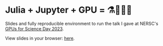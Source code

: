 # Julia + Jupyter + GPU = ⚗️🔬🧬🥰

Slides and fully reproducible environment to run the talk I gave at  NERSC's [GPUs for Science Day 2023](https://www.nersc.gov/users/training/events/2023/gpus-for-science-day-2023/). 

View slides in your browser: [here](https://rawcdn.githack.com/marius311/gpu_science_day_julia/master/talk_with_outputs.slides.html).